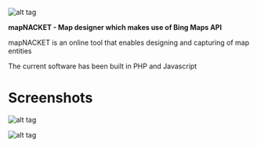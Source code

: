 ![alt tag](https://raw.githubusercontent.com/Web2ART/mapnacket/master/theme/logo.png)

<b>mapNACKET - Map designer which makes use of Bing Maps API</b><br>

mapNACKET is an online tool that enables designing and capturing of map entities

The current software has been built in PHP and Javascript

# Screenshots

![alt tag](https://raw.githubusercontent.com/Web2ART/mapnacket/master/resources/polygon.png)

![alt tag](https://raw.githubusercontent.com/Web2ART/mapnacket/master/resources/shape.png)
